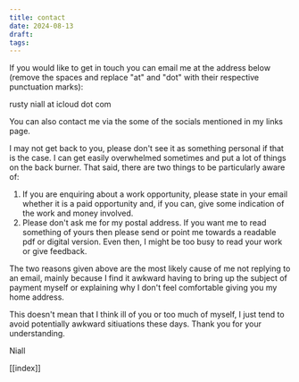 ```yaml
---
title: contact
date: 2024-08-13
draft: 
tags:
---
```

If you would like to get in touch you can email me at the address below (remove the spaces and replace "at" and "dot" with their respective punctuation marks):

rusty niall at icloud dot com

You can also contact me via the some of the socials mentioned in my links page.

I may not get back to you, please don't see it as something personal if that is the case. I can get easily overwhelmed sometimes and put a lot of things on the back burner. That said, there are two things to be particularly aware of:

1. If you are enquiring about a work opportunity, please state in your email whether it is a paid opportunity and, if you can, give some indication of the work and money involved.
2. Please don't ask me for my postal address. If you want me to read something of yours then please send or point me towards a readable pdf or digital version. Even then, I might be too busy to read your work or give feedback.

The two reasons given above are the most likely cause of me not replying to an email, mainly because I find it awkward having to bring up the subject of payment myself or explaining why I don't feel comfortable giving you my home address. 

This doesn't mean that I think ill of you or too much of myself, I just  tend to avoid potentially awkward sitiuations these days. Thank you for your understanding.

Niall

[[index]]

